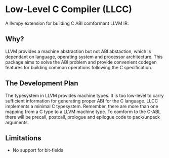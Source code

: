 # Low-Level C Compiler (LLCC)

A llvmpy extension for building C ABI comformant LLVM IR.

## Why?

LLVM provides a machine abstraction but not ABI abstaction, 
which is dependant on language, operating system and processor architecture.
This package aims to solve the ABI problem and provide convenient codegen
features for building common operations following the C specification.

## The Development Plan

The typesystem in LLVM provides machine types.  It is too low-level to carry
sufficient information for generating proper ABI for the C language.  LLCC
implements a minimal C typesystem.  Remember, there are more than one mapping
from a C type to a LLVM machine type.  To comform to the C-ABI, there will be
precall, postcall, prologue and epilogue code to pack/unpack arguments.

## Limitations

* No support for bit-fields

